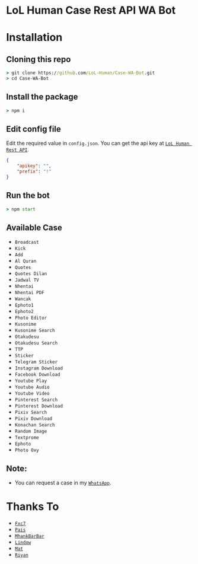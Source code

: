 # LoL Human Case Rest API WA Bot

# Installation

## Cloning this repo
```cmd
> git clone https://github.com/LoL-Human/Case-WA-Bot.git
> cd Case-WA-Bot
```

## Install the package
```cmd
> npm i
```

## Edit config file
Edit the required value in `config.json`. You can get the api key at [`LoL Human Rest API`](http://api.lolhuman.xyz/).
```json
{
    "apikey": "",
    "prefix": "!"
}
```

## Run the bot
```cmd
> npm start
```

## Available Case

* `Broadcast`
* `Kick`
* `Add`
* `Al Quran`
* `Quotes`
* `Quotes Dilan`
* `Jadwal TV`
* `Nhentai`
* `Nhentai PDF`
* `Wancak`
* `Ephoto1`
* `Ephoto2`
* `Photo Editor`
* `Kusonime`
* `Kusonime Search`
* `Otakudesu`
* `Otakudesu Search`
* `TTP`
* `Sticker`
* `Telegram Sticker`
* `Instagram Download`
* `Facebook Download`
* `Youtube Play`
* `Youtube Audio`
* `Youtube Video`
* `Pinterest Search`
* `Pinterest Download`
* `Pixiv Search`
* `Pixiv Download`
* `Konachan Search`
* `Random Image`
* `Textprome`
* `Ephoto`
* `Photo Oxy`

## Note:
* You can request a case in my [`WhatsApp`](http://wa.me/62895418200111).

# Thanks To
* [`Fxc7`](https://github.com/Fxc7)
* [`Pais`](https://github.com/Paiiss)
* [`MhankBarBar`](https://github.com/MhankBarBar)
* [`Lindow`](https://github.com/lindow666)
* [`Mat`](https://github.com/mamet8)
* [`Riyan`](https://github.com/shitara999)